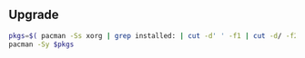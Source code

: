 ## Upgrade

```sh
pkgs=$( pacman -Ss xorg | grep installed: | cut -d' ' -f1 | cut -d/ -f2 )
pacman -Sy $pkgs
```
